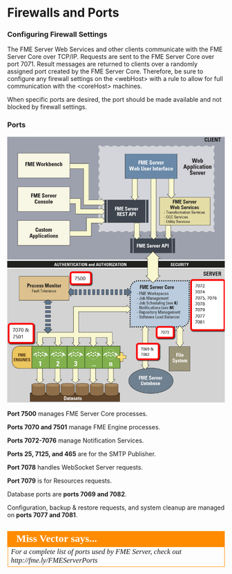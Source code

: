 # Firewalls and Ports #

### Configuring Firewall Settings ###

The FME Server Web Services and other clients communicate with the FME Server Core over TCP/IP. Requests are sent to the FME Server Core over port 7071. Result messages are returned to clients over a randomly assigned port created by the FME Server Core. Therefore, be sure to configure any firewall settings on the <webHost\> with a rule to allow for full communication with the <coreHost\> machines.

When specific ports are desired, the port should be made available and not blocked by firewall settings.

### Ports ###

![](./Images/2.001.PortsDiagram2.png)

**Port 7500** manages FME Server Core processes.

**Ports 7070 and 7501** manage FME Engine processes.

**Ports 7072-7076** manage Notification Services.

**Ports 25, 7125, and 465** are for the SMTP Publisher.

**Port 7078** handles WebSocket Server requests.

**Port 7079** is for Resources requests.

Database ports are **ports 7069 and 7082**.

Configuration, backup & restore requests, and system cleanup are managed on **ports 7077 and 7081**.

##

<!--Miss Vector Says Section-->

<table style="border-spacing: 0px">
<tr>
<td style="vertical-align:middle;background-color:darkorange;border: 2px solid darkorange">
<i class="fa fa-quote-left fa-lg fa-pull-left fa-fw" style="color:white;padding-right: 12px;vertical-align:text-top"></i>
<span style="color:white;font-size:x-large;font-weight: bold;font-family:serif">Miss Vector says...</span>
</td>
</tr>

<tr>
<td style="border: 1px solid darkorange">
<span style="font-family:serif; font-style:italic; font-size:larger">
For a complete list of ports used by FME Server, check out http://fme.ly/FMEServerPorts
</span>
</td>
</tr>
</table>



